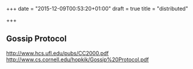 +++
date = "2015-12-09T00:53:20+01:00"
draft = true
title = "distributed"

+++

Gossip Protocol
----------------
http://www.hcs.ufl.edu/pubs/CC2000.pdf
http://www.cs.cornell.edu/hopkik/Gossip%20Protocol.pdf
